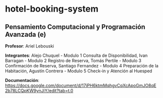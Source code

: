 # hotel-booking-system

## Pensamiento Computacional y Programación Avanzada (e)

**Profesor**: Ariel Lebouski

**Integrantes**: 
    Alejo Chuquel - Modulo 1 Consulta de Disponibilidad,
    Ivan Barragan - Modulo 2 Registro de Reserva,
    Tomás Pertile - Modulo 3 Confirmación de Reserva,
    Santiago Fernandez - Modulo 4 Preparación de la Habitación,
    Agustín Contrera - Modulo 5 Check-in y Atención al Huesped

**Documentación**: https://docs.google.com/document/d/17iPH6ktmMqhgvCqXcApoGmJO8qE2b78LCQpKW9ynJiY/edit?tab=t.0
